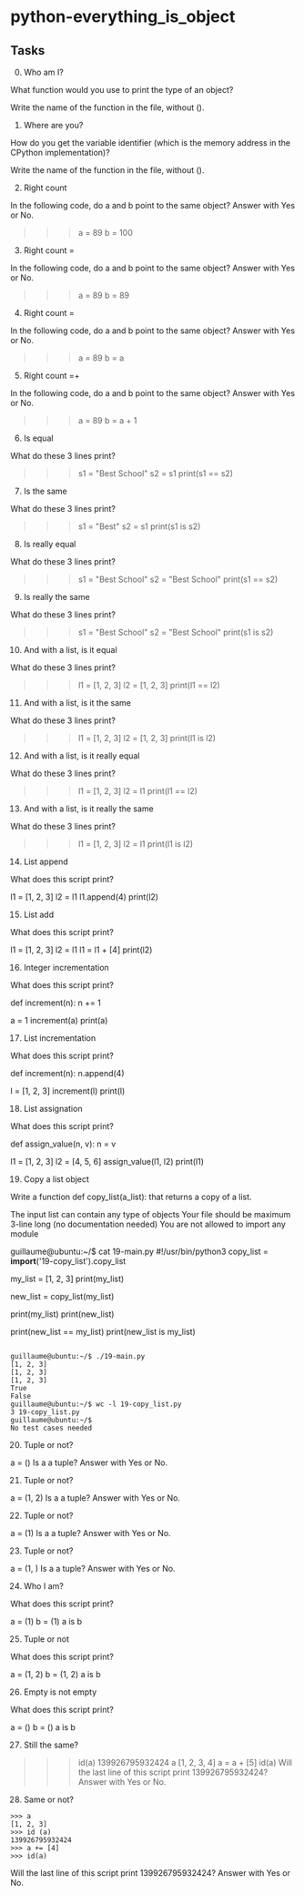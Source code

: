 # python-everything_is_object

## Tasks

0. Who am I?

What function would you use to print the type of an object?

Write the name of the function in the file, without ().

1. Where are you?
 
How do you get the variable identifier (which is the memory address in the CPython implementation)?

Write the name of the function in the file, without ().

2. Right count
 
In the following code, do a and b point to the same object? Answer with Yes or No.

>>> a = 89
>>> b = 100

3. Right count =
 
In the following code, do a and b point to the same object? Answer with Yes or No.

>>> a = 89
>>> b = 89

4. Right count =
 
In the following code, do a and b point to the same object? Answer with Yes or No.

>>> a = 89
>>> b = a

5. Right count =+
 
In the following code, do a and b point to the same object? Answer with Yes or No.

>>> a = 89
>>> b = a + 1

6. Is equal
 
What do these 3 lines print?

>>> s1 = "Best School"
>>> s2 = s1
>>> print(s1 == s2)

7. Is the same
 
What do these 3 lines print?

>>> s1 = "Best"
>>> s2 = s1
>>> print(s1 is s2)

8. Is really equal
 
What do these 3 lines print?

>>> s1 = "Best School"
>>> s2 = "Best School"
>>> print(s1 == s2)

9. Is really the same
 
What do these 3 lines print?

>>> s1 = "Best School"
>>> s2 = "Best School"
>>> print(s1 is s2)

10. And with a list, is it equal
 
What do these 3 lines print?

>>> l1 = [1, 2, 3]
>>> l2 = [1, 2, 3] 
>>> print(l1 == l2)

11. And with a list, is it the same
 
What do these 3 lines print?

>>> l1 = [1, 2, 3]
>>> l2 = [1, 2, 3] 
>>> print(l1 is l2)

12. And with a list, is it really equal
 
What do these 3 lines print?

>>> l1 = [1, 2, 3]
>>> l2 = l1
>>> print(l1 == l2)

13. And with a list, is it really the same
 
What do these 3 lines print?

>>> l1 = [1, 2, 3]
>>> l2 = l1
>>> print(l1 is l2)

14. List append
 
What does this script print?

l1 = [1, 2, 3]
l2 = l1
l1.append(4)
print(l2)

15. List add
 
What does this script print?

l1 = [1, 2, 3]
l2 = l1
l1 = l1 + [4]
print(l2)

16. Integer incrementation
 
What does this script print?

def increment(n):
    n += 1

a = 1
increment(a)
print(a)

17. List incrementation
 
What does this script print?

def increment(n):
    n.append(4)

l = [1, 2, 3]
increment(l)
print(l)

18. List assignation
 
What does this script print?

def assign_value(n, v):
    n = v

l1 = [1, 2, 3]
l2 = [4, 5, 6]
assign_value(l1, l2)
print(l1)

19. Copy a list object
 
Write a function def copy_list(a_list): that returns a copy of a list.

The input list can contain any type of objects
Your file should be maximum 3-line long (no documentation needed)
You are not allowed to import any module

guillaume@ubuntu:~/$ cat 19-main.py
#!/usr/bin/python3
copy_list = __import__('19-copy_list').copy_list

my_list = [1, 2, 3]
print(my_list)

new_list = copy_list(my_list)

print(my_list)
print(new_list)

print(new_list == my_list)
print(new_list is my_list)

```

guillaume@ubuntu:~/$ ./19-main.py
[1, 2, 3]
[1, 2, 3]
[1, 2, 3]
True
False
guillaume@ubuntu:~/$ wc -l 19-copy_list.py 
3 19-copy_list.py
guillaume@ubuntu:~/$ 
No test cases needed

```


20. Tuple or not?
 
a = ()
Is a a tuple? Answer with Yes or No.


21. Tuple or not?
 
a = (1, 2)
Is a a tuple? Answer with Yes or No.


22. Tuple or not?
 
a = (1)
Is a a tuple? Answer with Yes or No.


23. Tuple or not?
 
a = (1, )
Is a a tuple? Answer with Yes or No.


24. Who I am?
 
What does this script print?

a = (1)
b = (1)
a is b

25. Tuple or not
 
What does this script print?

a = (1, 2)
b = (1, 2)
a is b

26. Empty is not empty
 
What does this script print?

a = ()
b = ()
a is b

27. Still the same?
 
>>> id(a)
139926795932424
>>> a
[1, 2, 3, 4]
>>> a = a + [5]
>>> id(a)
Will the last line of this script print 139926795932424? Answer with Yes or No.

28. Same or not?
 
```
>>> a
[1, 2, 3]
>>> id (a)
139926795932424
>>> a += [4]
>>> id(a)
```
Will the last line of this script print 139926795932424? Answer with Yes or No.
